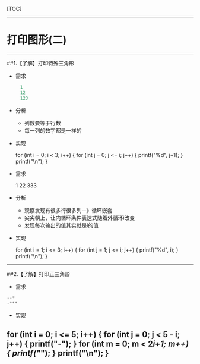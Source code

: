 [TOC]

---

# 打印图形(二)



---

##1.【了解】打印特殊三角形

- 需求

```c
     1
     12
     123

```
- 分析
    + 列数要等于行数
    + 每一列的数字都是一样的
- 实现

    for (int i = 0; i < 3; i++) {
        for (int j = 0; j <= i; j++) {
            printf("%d", j+1);
        }
        printf("\n");
    }
- 需求

     1
     22
     333
- 分析
    + 观察发现有很多行很多列--》循环嵌套
    + 尖尖朝上，让内循环条件表达式随着外循环i改变
    + 发现每次输出的值其实就是i的值

- 实现

    for (int i = 1; i <= 3; i++) {
        for (int j = 1; j <= i; j++) {
            printf("%d", i);
        }
        printf("\n");
    }
---

##2.【了解】打印正三角形
- 需求

```c
--*
-***

```

- 实现

for (int i = 0; i <= 5; i++) {
        for (int j = 0; j < 5 - i; j++) {
            printf("-");
        }
        for (int m = 0; m < 2*i+1; m++) {
            printf("*");
        }
        printf("\n");
    }
---